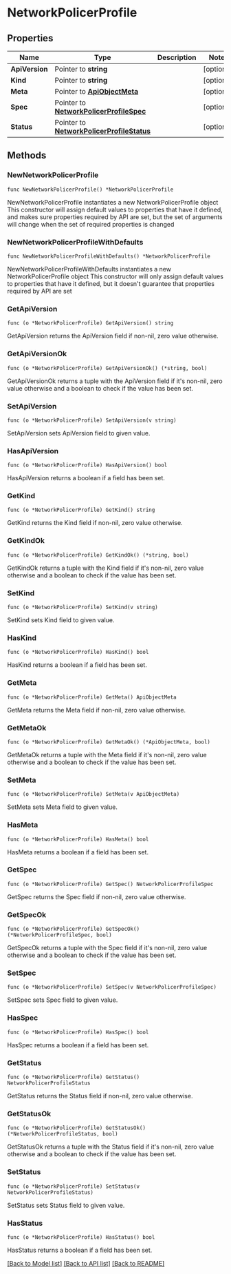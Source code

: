 # NetworkPolicerProfile

## Properties

Name | Type | Description | Notes
------------ | ------------- | ------------- | -------------
**ApiVersion** | Pointer to **string** |  | [optional] 
**Kind** | Pointer to **string** |  | [optional] 
**Meta** | Pointer to [**ApiObjectMeta**](apiObjectMeta.md) |  | [optional] 
**Spec** | Pointer to [**NetworkPolicerProfileSpec**](networkPolicerProfileSpec.md) |  | [optional] 
**Status** | Pointer to [**NetworkPolicerProfileStatus**](networkPolicerProfileStatus.md) |  | [optional] 

## Methods

### NewNetworkPolicerProfile

`func NewNetworkPolicerProfile() *NetworkPolicerProfile`

NewNetworkPolicerProfile instantiates a new NetworkPolicerProfile object
This constructor will assign default values to properties that have it defined,
and makes sure properties required by API are set, but the set of arguments
will change when the set of required properties is changed

### NewNetworkPolicerProfileWithDefaults

`func NewNetworkPolicerProfileWithDefaults() *NetworkPolicerProfile`

NewNetworkPolicerProfileWithDefaults instantiates a new NetworkPolicerProfile object
This constructor will only assign default values to properties that have it defined,
but it doesn't guarantee that properties required by API are set

### GetApiVersion

`func (o *NetworkPolicerProfile) GetApiVersion() string`

GetApiVersion returns the ApiVersion field if non-nil, zero value otherwise.

### GetApiVersionOk

`func (o *NetworkPolicerProfile) GetApiVersionOk() (*string, bool)`

GetApiVersionOk returns a tuple with the ApiVersion field if it's non-nil, zero value otherwise
and a boolean to check if the value has been set.

### SetApiVersion

`func (o *NetworkPolicerProfile) SetApiVersion(v string)`

SetApiVersion sets ApiVersion field to given value.

### HasApiVersion

`func (o *NetworkPolicerProfile) HasApiVersion() bool`

HasApiVersion returns a boolean if a field has been set.

### GetKind

`func (o *NetworkPolicerProfile) GetKind() string`

GetKind returns the Kind field if non-nil, zero value otherwise.

### GetKindOk

`func (o *NetworkPolicerProfile) GetKindOk() (*string, bool)`

GetKindOk returns a tuple with the Kind field if it's non-nil, zero value otherwise
and a boolean to check if the value has been set.

### SetKind

`func (o *NetworkPolicerProfile) SetKind(v string)`

SetKind sets Kind field to given value.

### HasKind

`func (o *NetworkPolicerProfile) HasKind() bool`

HasKind returns a boolean if a field has been set.

### GetMeta

`func (o *NetworkPolicerProfile) GetMeta() ApiObjectMeta`

GetMeta returns the Meta field if non-nil, zero value otherwise.

### GetMetaOk

`func (o *NetworkPolicerProfile) GetMetaOk() (*ApiObjectMeta, bool)`

GetMetaOk returns a tuple with the Meta field if it's non-nil, zero value otherwise
and a boolean to check if the value has been set.

### SetMeta

`func (o *NetworkPolicerProfile) SetMeta(v ApiObjectMeta)`

SetMeta sets Meta field to given value.

### HasMeta

`func (o *NetworkPolicerProfile) HasMeta() bool`

HasMeta returns a boolean if a field has been set.

### GetSpec

`func (o *NetworkPolicerProfile) GetSpec() NetworkPolicerProfileSpec`

GetSpec returns the Spec field if non-nil, zero value otherwise.

### GetSpecOk

`func (o *NetworkPolicerProfile) GetSpecOk() (*NetworkPolicerProfileSpec, bool)`

GetSpecOk returns a tuple with the Spec field if it's non-nil, zero value otherwise
and a boolean to check if the value has been set.

### SetSpec

`func (o *NetworkPolicerProfile) SetSpec(v NetworkPolicerProfileSpec)`

SetSpec sets Spec field to given value.

### HasSpec

`func (o *NetworkPolicerProfile) HasSpec() bool`

HasSpec returns a boolean if a field has been set.

### GetStatus

`func (o *NetworkPolicerProfile) GetStatus() NetworkPolicerProfileStatus`

GetStatus returns the Status field if non-nil, zero value otherwise.

### GetStatusOk

`func (o *NetworkPolicerProfile) GetStatusOk() (*NetworkPolicerProfileStatus, bool)`

GetStatusOk returns a tuple with the Status field if it's non-nil, zero value otherwise
and a boolean to check if the value has been set.

### SetStatus

`func (o *NetworkPolicerProfile) SetStatus(v NetworkPolicerProfileStatus)`

SetStatus sets Status field to given value.

### HasStatus

`func (o *NetworkPolicerProfile) HasStatus() bool`

HasStatus returns a boolean if a field has been set.


[[Back to Model list]](../README.md#documentation-for-models) [[Back to API list]](../README.md#documentation-for-api-endpoints) [[Back to README]](../README.md)


